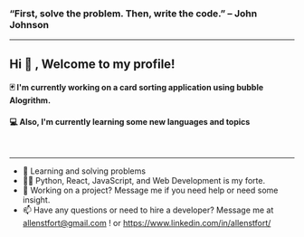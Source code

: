<h3>“First, solve the problem. Then, write the code.” – John Johnson</h3>

<hr>
<h2>Hi 👋 , Welcome to my profile!</h2>
<h4>  🃏 I'm currently working on a card sorting application using bubble Alogrithm. </h4>
<h4>  💻  Also, I'm currently learning some new languages and topics </h4>
<br>
<hr>

- 📝 Learning and solving problems
- 👨‍💻 Python, React, JavaScript, and Web Development is my forte.
- 📝 Working on a project? Message me if you need help or need some insight.
- 📫 Have any questions or need to hire a developer? Message me at allenstfort@gmail.com ! or https://www.linkedin.com/in/allenstfort/

